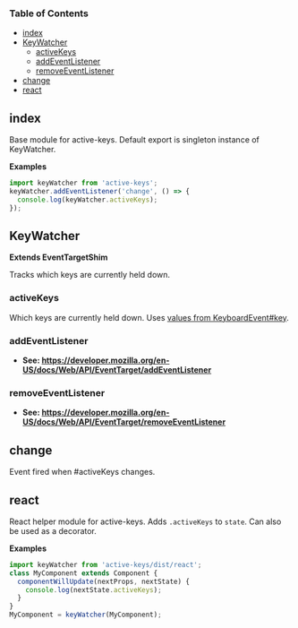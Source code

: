 <!-- Generated by documentation.js. Update this documentation by updating the source code. -->

### Table of Contents

-   [index](#index)
-   [KeyWatcher](#keywatcher)
    -   [activeKeys](#activekeys)
    -   [addEventListener](#addeventlistener)
    -   [removeEventListener](#removeeventlistener)
-   [change](#change)
-   [react](#react)

## index

Base module for active-keys.
Default export is singleton instance of KeyWatcher.

**Examples**

```javascript
import keyWatcher from 'active-keys';
keyWatcher.addEventListener('change', () => {
  console.log(keyWatcher.activeKeys);
});
```

## KeyWatcher

**Extends EventTargetShim**

Tracks which keys are currently held down.

### activeKeys

Which keys are currently held down.
Uses [values from KeyboardEvent#key](https://developer.mozilla.org/en-US/docs/Web/API/KeyboardEvent/key/Key_Values).

### addEventListener

-   **See: <https://developer.mozilla.org/en-US/docs/Web/API/EventTarget/addEventListener>**

### removeEventListener

-   **See: <https://developer.mozilla.org/en-US/docs/Web/API/EventTarget/removeEventListener>**

## change

Event fired when #activeKeys changes.

## react

React helper module for active-keys.
Adds `.activeKeys` to `state`. Can also be used as a decorator.

**Examples**

```javascript
import keyWatcher from 'active-keys/dist/react';
class MyComponent extends Component {
  componentWillUpdate(nextProps, nextState) {
    console.log(nextState.activeKeys);
  }
}
MyComponent = keyWatcher(MyComponent);
```

